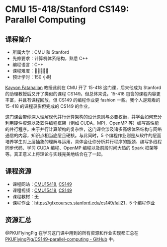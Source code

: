 # CMU 15-418/Stanford CS149: Parallel Computing

## 课程简介

- 所属大学：CMU 和 Stanford
- 先修要求：计算机体系结构，熟悉 C++
- 编程语言：C++
- 课程难度：🌟🌟🌟🌟🌟
- 预计学时：150 小时

[Kayvon Fatahalian](http://www.cs.cmu.edu/~kayvonf) 教授此前在 CMU 开了 15-418 这门课，后来他成为 Stanford 的助理教授后又开了类似的课程 CS149。但总体来说，15-418 包含的课程内容更丰富，并且有课程回放，但 CS149 的编程作业更 fashion 一些。我个人是观看的 15-418 的课程录影但完成的 CS149 的作业。

这门课会带你深入理解现代并行计算架构的设计原则与必要权衡，并学会如何充分利用硬件资源以及软件编程框架（例如 CUDA，MPI，OpenMP 等）编写高性能的并行程序。由于并行计算架构的复杂性，这门课会涉及诸多高级体系结构与网络通信的内容，知识点相当底层且硬核。与此同时，5 个编程作业则是从软件的层面培养学生对上层抽象的理解与运用，具体会让你分析并行程序的瓶颈、编写多线程同步代码、学习 CUDA 编程、OpenMP 编程以及前段时间大热的 Spark 框架等等。真正意义上将理论与实践完美地结合在了一起。

## 课程资源

- 课程网站：[CMU15418](https://www.cs.cmu.edu/afs/cs/academic/class/15418-s18/www/index.html), [CS149](https://gfxcourses.stanford.edu/cs149/fall21)
- 课程视频：[CMU15418](https://www.cs.cmu.edu/afs/cs/academic/class/15418-s18/www/schedule.html), [CS149](https://youtube.com/playlist?list=PLoROMvodv4rMp7MTFr4hQsDEcX7Bx6Odp&si=txtQiRDZ9ZZUzyRn)
- 课程教材：无
- 课程作业：<https://gfxcourses.stanford.edu/cs149/fall21>，5 个编程作业

## 资源汇总

@PKUFlyingPig 在学习这门课中用到的所有资源和作业实现都汇总在 [PKUFlyingPig/CS149-parallel-computing - GitHub](https://github.com/PKUFlyingPig/CS149-parallel-computing) 中。
